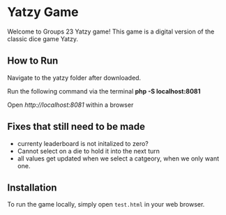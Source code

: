 # Yatzy Game

Welcome to Groups  23 Yatzy game! This game is a digital version of the classic dice game Yatzy.

## How to Run 

Navigate to the yatzy folder after downloaded. 

Run the following command via the terminal **php -S localhost:8081**

Open *http://localhost:8081* within a browser

## Fixes that still need to be made 
  * currenty leaderboard is not initalized to zero?
  * Cannot select on a die to hold it into the next turn
  * all values get updated when we select a catgeory, when we only want one. 



## Installation

To run the game locally, simply open `test.html` in your web browser.

